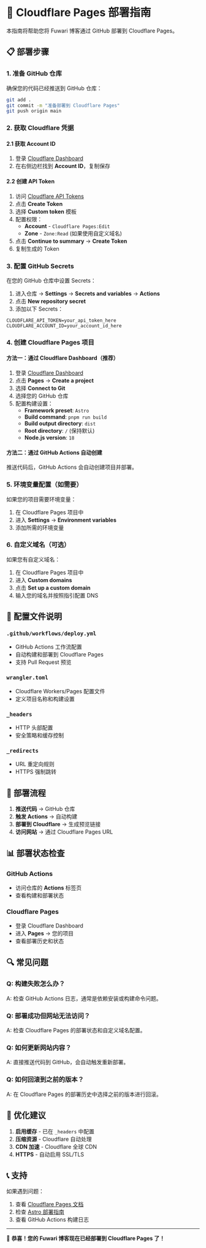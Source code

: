 # 🚀 Cloudflare Pages 部署指南

本指南将帮助您将 Fuwari 博客通过 GitHub 部署到 Cloudflare Pages。

## 📋 部署步骤

### 1. 准备 GitHub 仓库

确保您的代码已经推送到 GitHub 仓库：

```bash
git add .
git commit -m "准备部署到 Cloudflare Pages"
git push origin main
```

### 2. 获取 Cloudflare 凭据

#### 2.1 获取 Account ID
1. 登录 [Cloudflare Dashboard](https://dash.cloudflare.com/)
2. 在右侧边栏找到 **Account ID**，复制保存

#### 2.2 创建 API Token
1. 访问 [Cloudflare API Tokens](https://dash.cloudflare.com/profile/api-tokens)
2. 点击 **Create Token**
3. 选择 **Custom token** 模板
4. 配置权限：
   - **Account** - `Cloudflare Pages:Edit`
   - **Zone** - `Zone:Read` (如果使用自定义域名)
5. 点击 **Continue to summary** → **Create Token**
6. 复制生成的 Token

### 3. 配置 GitHub Secrets

在您的 GitHub 仓库中设置 Secrets：

1. 进入仓库 → **Settings** → **Secrets and variables** → **Actions**
2. 点击 **New repository secret**
3. 添加以下 Secrets：

```
CLOUDFLARE_API_TOKEN=your_api_token_here
CLOUDFLARE_ACCOUNT_ID=your_account_id_here
```

### 4. 创建 Cloudflare Pages 项目

#### 方法一：通过 Cloudflare Dashboard（推荐）

1. 登录 [Cloudflare Dashboard](https://dash.cloudflare.com/)
2. 点击 **Pages** → **Create a project**
3. 选择 **Connect to Git**
4. 选择您的 GitHub 仓库
5. 配置构建设置：
   - **Framework preset**: `Astro`
   - **Build command**: `pnpm run build`
   - **Build output directory**: `dist`
   - **Root directory**: `/` (保持默认)
   - **Node.js version**: `18`

#### 方法二：通过 GitHub Actions 自动创建

推送代码后，GitHub Actions 会自动创建项目并部署。

### 5. 环境变量配置（如需要）

如果您的项目需要环境变量：

1. 在 Cloudflare Pages 项目中
2. 进入 **Settings** → **Environment variables**
3. 添加所需的环境变量

### 6. 自定义域名（可选）

如果您有自定义域名：

1. 在 Cloudflare Pages 项目中
2. 进入 **Custom domains**
3. 点击 **Set up a custom domain**
4. 输入您的域名并按照指引配置 DNS

## 🔧 配置文件说明

### `.github/workflows/deploy.yml`
- GitHub Actions 工作流配置
- 自动构建和部署到 Cloudflare Pages
- 支持 Pull Request 预览

### `wrangler.toml`
- Cloudflare Workers/Pages 配置文件
- 定义项目名称和构建设置

### `_headers`
- HTTP 头部配置
- 安全策略和缓存控制

### `_redirects`
- URL 重定向规则
- HTTPS 强制跳转

## 🚀 部署流程

1. **推送代码** → GitHub 仓库
2. **触发 Actions** → 自动构建
3. **部署到 Cloudflare** → 生成预览链接
4. **访问网站** → 通过 Cloudflare Pages URL

## 📊 部署状态检查

### GitHub Actions
- 访问仓库的 **Actions** 标签页
- 查看构建和部署状态

### Cloudflare Pages
- 登录 Cloudflare Dashboard
- 进入 **Pages** → 您的项目
- 查看部署历史和状态

## 🔍 常见问题

### Q: 构建失败怎么办？
A: 检查 GitHub Actions 日志，通常是依赖安装或构建命令问题。

### Q: 部署成功但网站无法访问？
A: 检查 Cloudflare Pages 的部署状态和自定义域名配置。

### Q: 如何更新网站内容？
A: 直接推送代码到 GitHub，会自动触发重新部署。

### Q: 如何回滚到之前的版本？
A: 在 Cloudflare Pages 的部署历史中选择之前的版本进行回滚。

## 🎯 优化建议

1. **启用缓存** - 已在 `_headers` 中配置
2. **压缩资源** - Cloudflare 自动处理
3. **CDN 加速** - Cloudflare 全球 CDN
4. **HTTPS** - 自动启用 SSL/TLS

## 📞 支持

如果遇到问题：
1. 查看 [Cloudflare Pages 文档](https://developers.cloudflare.com/pages/)
2. 检查 [Astro 部署指南](https://docs.astro.build/en/guides/deploy/cloudflare/)
3. 查看 GitHub Actions 构建日志

---

🎉 **恭喜！您的 Fuwari 博客现在已经部署到 Cloudflare Pages 了！**